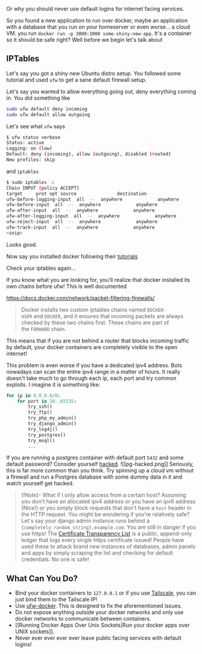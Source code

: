 Or why you should never use default logins for internet facing services.

So you found a new application to run over docker, maybe an application with a database that you run on your homeserver or even worse... a cloud VM.
you run `docker run -p 3000:3000 some-shiny-new-app`. It's a container so it should be safe right? Well before we begin let's talk about

## IPTables

Let's say you got a shiny new Ubuntu distro setup. You followed some tutorial and used `ufw` to get a sane default firewall setup.

Let's say you wanted to allow everything going out, deny everything coming in.
You did something like

```sh
sudo ufw default deny incoming
sudo ufw default allow outgoing
```

Let's see what `ufw` says

```sh
$ ufw status verbose
Status: active
Logging: on (low)
Default: deny (incoming), allow (outgoing), disabled (routed)
New profiles: skip
```

and `iptables`

```sh
$ sudo iptables -L
Chain INPUT (policy ACCEPT)
target     prot opt source               destination
ufw-before-logging-input  all  --  anywhere             anywhere
ufw-before-input  all  --  anywhere             anywhere
ufw-after-input  all  --  anywhere             anywhere
ufw-after-logging-input  all  --  anywhere             anywhere
ufw-reject-input  all  --  anywhere             anywhere
ufw-track-input  all  --  anywhere             anywhere
<snip>
```

Looks good.

Now say you installed docker following their [tutorials](https://docs.docker.com/engine/install/ubuntu/)

Check your iptables again...

If you know what you are looking for, you'll realize that docker installed its own chains before ufw! This is well documented

https://docs.docker.com/network/packet-filtering-firewalls/

> Docker installs two custom iptables chains named `DOCKER-USER` and `DOCKER`, and it ensures that incoming packets are always checked by these two chains first. These chains are part of the `FORWARD` chain.

This means that if you are not behind a router that blocks incoming traffic by default, your docker containers are completely visible to the open internet!

This problem is even worse if you have a dedicated ipv4 address. Bots nowadays can scan the entire ipv4 range in a matter of hours. It really doesn't take much to go through each ip, each port and try common exploits.
I imagine it is something like:

```python
for ip in 0.0.0.0/0:
	for port in 20..65535:
		try_ssh()
		try_ftp()
		try_php_my_admin()
		try_django_admin()
		try_log4j()
		try_postgres()
		try_msql()
		...
```

If you are running a postgres container with default port `5432` and some default password? Consider yourself [hacked](https://news.sophos.com/en-us/2020/07/02/mongodb-ransom-threats-step-up-from-blackmail-to-full-on-wiping/).
![[pg-hacked.png]]
Seriously, this is far more common than you think. Try spinning up a cloud vm without a firewall and run a Postgres database with some dummy data in it and watch yourself get hacked.

> [!Note]- What if I only allow access from a certain host?
> Assuming you don't have an allocated ipv4 address or you have an ipv6 address (Nice!) or you simply block requests that don't have a `host` header in the HTTP request. You might be wondering if you're relatively safe? Let's say your django admin instance runs behind a `{completely_random_string}.example.com`. You are still in danger if you use https! The [Certificate Transparency List](https://certificate.transparency.dev/) is a public, append-only ledger that logs every single https certificate issued! People have used these to attack brand new instances of databases, admin panels and apps by simply scraping the list and checking for default credentials. No one is safe!

## What Can You Do?

- Bind your docker containers to `127.0.0.1` or if you use [Tailscale](https://tailscale.com), you can just bind them to the Tailscale IP!
- Use [ufw-docker](https://github.com/chaifeng/ufw-docker). This is designed to fix the aforementioned issues.
- Do not expose anything outside your docker networks and only use docker networks to communicate between containers.
- [[Running Docker Apps Over Unix Sockets|Run your docker apps over UNIX sockets]].
- Never ever ever ever ever leave public facing services with default logins!

